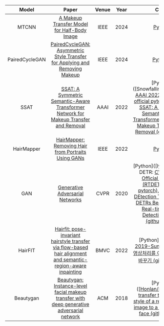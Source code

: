 |     Model      |                            Paper                             | Venue | Year |                             Code                             | Time       |
| :------------: | :----------------------------------------------------------: | :---: | :--: | :----------------------------------------------------------: | ---------- |
|     MTCNN      | [A Makeup Transfer Model for Half-Body  Image](https://scholar.archive.org/work/b535auzehzffzcpafebo5zn5by/access/wayback/https://ebooks.iospress.nl/pdf/doi/10.3233/FAIA231363) | IEEE  | 2024 |      [Python](https://github.com/samylee/mtcnn_pytorch)      | 2024.05.24 |
| PairedCycleGAN | [PairedCycleGAN: Asymmetric Style Transfer for Applying and Removing Makeup](http://openaccess.thecvf.com/content_cvpr_2018/html/Chang_PairedCycleGAN_Asymmetric_Style_CVPR_2018_paper.html) | IEEE  | 2024 | [Python]([[CSDN-专业IT技术社区-Oauth](https://passport.csdn.net/oauth2?response_type=code&client_id=19acf83341a5de9c76a40757e5ed74e4&redirect_uri=https%3A%2F%2Fgitcode.com%2Foauth%2Fcallback%3Ftype%3Dcsdn&state=5b44a623123f126b9eef192d970e8c15&scope=all))) | 2024.04.15 |
|      SSAT      | [SSAT: A Symmetric Semantic-Aware Transformer Network for Makeup Transfer<br/>and Removal](https://ojs.aaai.org/index.php/AAAI/article/view/20131) | AAAI  | 2022 | [Python]([Snowfallingplum/SSAT: [AAAI 2022\] This is the official pytorch code for SSAT: A Symmetric Semantic-Aware Transformer Network for Makeup Transfer and Removal (github.com)](https://github.com/Snowfallingplum/SSAT)) | 2024.05.01 |
|   HairMapper   | [HairMapper: Removing Hair from Portraits Using GANs](http://openaccess.thecvf.com/content/CVPR2022/html/Wu_HairMapper_Removing_Hair_From_Portraits_Using_GANs_CVPR_2022_paper.html) | IEEE  | 2022 |  [Python]((https://github.com/oneThousand1000/HairMapper))   | 2024.05.01 |
|      GAN       | [Generative Adversarial Networks](https://dl.acm.org/doi/abs/10.1145/3422622) | CVPR  | 2020 | [Python]([lyuwenyu/RT-DETR: [CVPR 2024\] Official RT-DETR (RTDETR paddle pytorch), Real-Time DEtection TRansformer, DETRs Beat YOLOs on Real-time Object Detection. 🔥 🔥 🔥 (github.com)](https://github.com/lyuwenyu/RT-DETR)) | 2024.04.24 |
|    HairFIT     | [Hairfit: pose-invariant hairstyle transfer via flow-based hair alignment and semantic-region-aware inpainting](https://arxiv.org/abs/2206.08585) | BMVC  | 2022 | [Python]([Sam-IoT-2019-Summer/HairFit: 영상처리를 이용한 머리모양 바꾸기 (github.com)](https://github.com/Sam-IoT-2019-Summer/HairFit)) | 2024.04.24 |
|   Beautygan    | [Beautygan: Instance-level facial makeup transfer with deep generative adversarial network](https://dl.acm.org/doi/abs/10.1145/3240508.3240618) |  ACM  | 2018 | [Python]([[Honlan/BeautyGAN: transfer the makeup style of a reference face image to a non-makeup face (github.com)](https://github.com/Honlan/BeautyGAN))) | 2024.03.25 |
